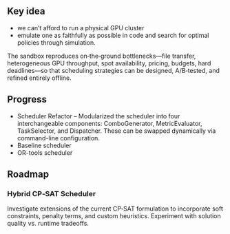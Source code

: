 ## Key idea 
- we can’t afford to run a physical GPU cluster
- emulate one as faithfully as possible in code and search for optimal policies through simulation.

The sandbox reproduces on‑the‑ground bottlenecks—file transfer, heterogeneous GPU throughput, spot availability, pricing, budgets, hard deadlines—so that scheduling strategies can be designed, A/B‑tested, and refined entirely offline.

## Progress

- Scheduler Refactor – Modularized the scheduler into four interchangeable components:
ComboGenerator, MetricEvaluator, TaskSelector, and Dispatcher.
These can be swapped dynamically via command-line configuration.
- Baseline scheduler
- OR-tools scheduler

## Roadmap

### Hybrid CP‑SAT Scheduler
Investigate extensions of the current CP‑SAT formulation to incorporate soft constraints, penalty terms, and custom heuristics. Experiment with solution quality vs. runtime tradeoffs.


